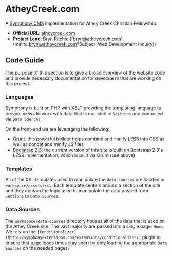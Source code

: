 # AtheyCreek.com

A [Symphony CMS](http://getsymphony.com/) implementation for Athey Creek Christian Fellowship.

- **Official URL**: [atheycreek.com](http://atheycreek.com)
- **Project Lead**: Bryn Ritchie ([bryn@atheycreek.com](mailto:bryn@atheycreek.com?Subject=Web Development Inquiry))

## Code Guide

The purpose of this section is to give a broad overview of the website code and provide necessary documentation for developers that are working on this project.

### Languages

Symphony is built on PHP with XSLT providing the templating language to provide views to work with data that is modeled in `Sections` and controlled via `Data Sources`.

On the front-end we are leveraging the following:

- [Grunt](http://gruntjs.com/): this powerful builder helps combine and minify LESS into CSS as well as concat and minify JS files
- [Bootstrap 2.3](http://getbootstrap.com/2.3.2/): the current version of this site is built on Bootstrap 2.3's LESS implementation, which is built via Grunt (see above)

### Templates

All of the XSL templates used to manipulate the `data-sources` are located in `workspace/assets/xsl`. Each template centers around a section of the site and they contain the logic used to manipulate the data passed from `Sections` to `Data Sources`.

### Data Sources

The `workspace/data-sources` directory houses all of the data that is used on the Athey Creek site. The vast majority are passed into a single page: `Home`. We rely on the `[Conditionalizer](http://symphonyextensions.com/extensions/conditionalizer/)` plugin to ensure that page loads times stay short by only loading the appropriate `Data Sources` on the needed pages.